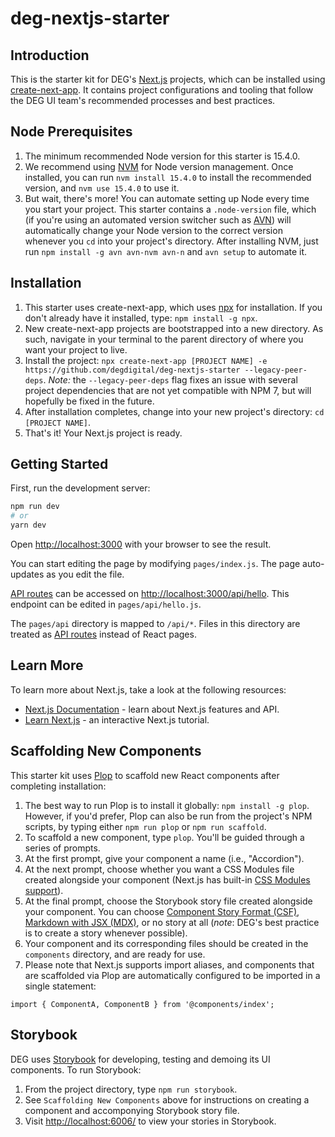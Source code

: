 # deg-nextjs-starter

## Introduction

This is the starter kit for DEG's [Next.js](https://nextjs.org/) projects, which can be installed using [create-next-app](https://nextjs.org/docs/api-reference/create-next-app). It contains project configurations and tooling that follow the DEG UI team's recommended processes and best practices.

## Node Prerequisites
1. The minimum recommended Node version for this starter is 15.4.0.
2. We recommend using [NVM](https://github.com/nvm-sh/nvm) for Node version management. Once installed, you can run `nvm install 15.4.0` to install the recommended version, and `nvm use 15.4.0` to use it.
3. But wait, there's more! You can automate setting up Node every time you start your project. This starter contains a `.node-version` file, which (if you're using an automated version switcher such as [AVN](https://www.npmjs.com/package/avn)) will automatically change your Node version to the correct version whenever you `cd` into your project's directory. After installing NVM, just run `npm install -g avn avn-nvm avn-n` and `avn setup` to automate it.
## Installation
1. This starter uses create-next-app, which uses [npx](https://www.npmjs.com/package/npx) for installation. If you don't already have it installed, type: `npm install -g npx`.
2. New create-next-app projects are bootstrapped into a new directory. As such, navigate in your terminal to the parent directory of where you want your project to live.
3. Install the project: `npx create-next-app [PROJECT NAME] -e https://github.com/degdigital/deg-nextjs-starter --legacy-peer-deps`. _Note:_ the `--legacy-peer-deps` flag fixes an issue with several project dependencies that are not yet compatible with NPM 7, but will hopefully be fixed in the future.
4. After installation completes, change into your new project's directory: `cd [PROJECT NAME]`.
5. That's it! Your Next.js project is ready.

## Getting Started

First, run the development server:

```bash
npm run dev
# or
yarn dev
```

Open [http://localhost:3000](http://localhost:3000) with your browser to see the result.

You can start editing the page by modifying `pages/index.js`. The page auto-updates as you edit the file.

[API routes](https://nextjs.org/docs/api-routes/introduction) can be accessed on [http://localhost:3000/api/hello](http://localhost:3000/api/hello). This endpoint can be edited in `pages/api/hello.js`.

The `pages/api` directory is mapped to `/api/*`. Files in this directory are treated as [API routes](https://nextjs.org/docs/api-routes/introduction) instead of React pages.

## Learn More

To learn more about Next.js, take a look at the following resources:

- [Next.js Documentation](https://nextjs.org/docs) - learn about Next.js features and API.
- [Learn Next.js](https://nextjs.org/learn) - an interactive Next.js tutorial.

## Scaffolding New Components

This starter kit uses [Plop](https://plopjs.com/) to scaffold new React components after completing installation:

1. The best way to run Plop is to install it globally: `npm install -g plop`. However, if you'd prefer, Plop can also be run from the project's NPM scripts, by typing either `npm run plop` or `npm run scaffold`.
2. To scaffold a new component, type `plop`. You'll be guided through a series of prompts.
3. At the first prompt, give your component a name (i.e., "Accordion").
4. At the next prompt, choose whether you want a CSS Modules file created alongside your component (Next.js has built-in [CSS Modules support](https://nextjs.org/docs/basic-features/built-in-css-support#adding-component-level-css)).
5. At the final prompt, choose the Storybook story file created alongside your component. You can choose [Component Story Format (CSF)](https://storybook.js.org/docs/react/api/csf), [Markdown with JSX (MDX)](https://storybook.js.org/docs/react/api/mdx), or no story at all (_note_: DEG's best practice is to create a story whenever possible).
6. Your component and its corresponding files should be created in the `components` directory, and are ready for use.
7. Please note that Next.js supports import aliases, and components that are scaffolded via Plop are automatically configured to be imported in a single statement:

```
import { ComponentA, ComponentB } from '@components/index';
```

## Storybook

DEG uses [Storybook](http://storybook.js.org/) for developing, testing and demoing its UI components. To run Storybook:

1. From the project directory, type `npm run storybook`.
2. See `Scaffolding New Components` above for instructions on creating a component and accomponying Storybook story file.
3. Visit [http://localhost:6006/](http://localhost:6006/) to view your stories in Storybook.
